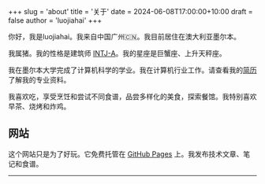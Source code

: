 +++
slug = 'about'
title = '关于'
date = 2024-06-08T17:00:00+10:00
draft = false
author = 'luojiahai'
+++

你好，我是luojiahai。我来自中国广州🇨🇳。我目前居住在澳大利亚墨尔本。

我属猪。我的性格是建筑师 [INTJ-A](https://www.16personalities.com/ch/intj-%E4%BA%BA%E6%A0%BC/)。我的星座是巨蟹座、上升天秤座。

我在墨尔本大学完成了计算机科学的学业。我在计算机行业工作。请查看我的[简历](/zh/cv)了解我的专业资料。

我喜欢吃，享受烹饪和尝试不同食谱，品尝多样化的美食，探索餐馆。我特别喜欢早茶、烧烤和炸鸡。

## 网站

这个网站只是为了好玩。它免费托管在 [GitHub Pages](https://pages.github.com/) 上。我发布技术文章、笔记和食谱。

---
